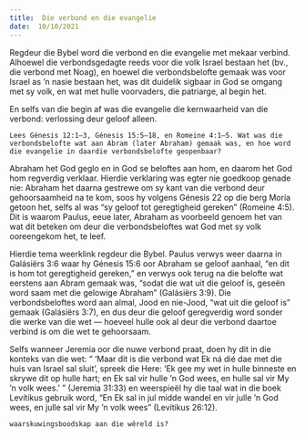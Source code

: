 ```yaml
---
title:  Die verbond en die evangelie
date:  10/10/2021
---
```


Regdeur die Bybel word die verbond en die evangelie met mekaar verbind. Alhoewel die verbondsgedagte reeds voor die volk Israel bestaan het (bv., die verbond met Noag), en hoewel die verbondsbelofte gemaak was voor Israel as ’n nasie bestaan het, was dit duidelik sigbaar in God se omgang met sy volk, en wat met hulle voorvaders, die patriarge, al begin het.

En selfs van die begin af was die evangelie die kernwaarheid van die verbond: verlossing deur geloof alleen.

`Lees Génesis 12:1–3, Génesis 15:5–18, en Romeine 4:1–5. Wat was die verbondsbelofte wat aan Abram (later Abraham) gemaak was, en hoe word die evangelie in daardie verbondsbelofte geopenbaar?`

Abraham het God geglo en in God se beloftes aan hom, en daarom het God hom regverdig verklaar. Hierdie verklaring was egter nie goedkoop genade nie: Abraham het daarna gestrewe om sy kant van die verbond deur gehoorsaamheid na te kom, soos hy volgens Génesis 22 op die berg Moría getoon het, selfs al was “sy geloof tot geregtigheid gereken” (Romeine 4:5). Dit is waarom Paulus, eeue later, Abraham as voorbeeld genoem het van wat dit beteken om deur die verbondsbeloftes wat God met sy volk ooreengekom het, te leef.

Hierdie tema weerklink regdeur die Bybel. Paulus verwys weer daarna in Galásiërs 3:6 waar hy Génesis 15:6 oor Abraham se geloof aanhaal, “en dit is hom tot geregtigheid gereken,” en verwys ook terug na die belofte wat eerstens aan Abram gemaak was, “sodat die wat uit die geloof is, geseën word saam met die gelowige Abraham” (Galásiërs 3:9). Die verbondsbeloftes word aan almal, Jood en nie-Jood, “wat uit die geloof is” gemaak (Galásiërs 3:7), en dus deur die geloof geregverdig word sonder die werke van die wet — hoeveel hulle ook al deur die verbond daartoe verbind is om die wet te gehoorsaam.

Selfs wanneer Jeremia oor die nuwe verbond praat, doen hy dit in die konteks van die wet: “ ‘Maar dit is die verbond wat Ek ná dié dae met die huis van Israel sal sluit’, spreek die Here: ‘Ek gee my wet in hulle binneste en skrywe dit op hulle hart;  en Ek sal vir hulle ’n God wees, en hulle sal vir My ’n volk wees.’ ” (Jeremia 31:33) en weerspieël hy die taal wat in die boek Levítikus gebruik word, “En Ek sal in jul midde wandel en vir julle ’n God wees, en julle sal vir My ’n volk wees” (Levítikus 26:12).

`waarskuwingsboodskap aan die wêreld is?`